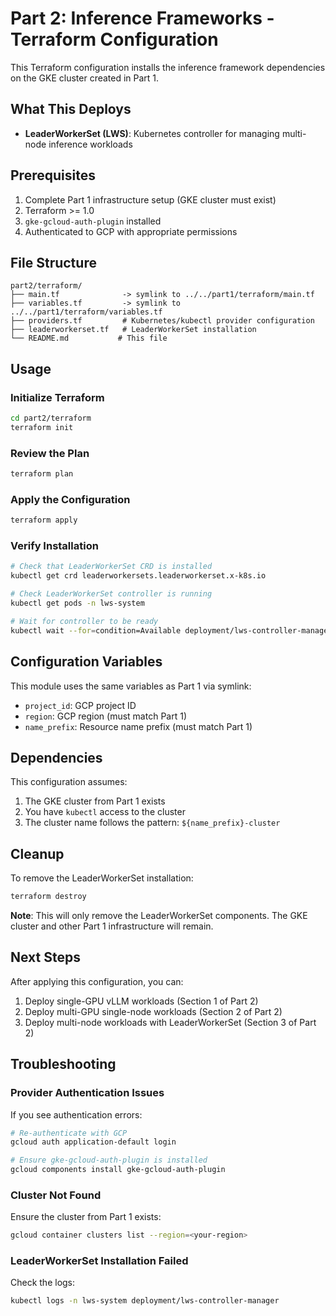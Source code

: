 # Part 2: Inference Frameworks - Terraform Configuration

This Terraform configuration installs the inference framework dependencies on the GKE cluster created in Part 1.

## What This Deploys

- **LeaderWorkerSet (LWS)**: Kubernetes controller for managing multi-node inference workloads

## Prerequisites

1. Complete Part 1 infrastructure setup (GKE cluster must exist)
2. Terraform >= 1.0
3. `gke-gcloud-auth-plugin` installed
4. Authenticated to GCP with appropriate permissions

## File Structure

```
part2/terraform/
├── main.tf              -> symlink to ../../part1/terraform/main.tf
├── variables.tf         -> symlink to ../../part1/terraform/variables.tf
├── providers.tf         # Kubernetes/kubectl provider configuration
├── leaderworkerset.tf   # LeaderWorkerSet installation
└── README.md           # This file
```

## Usage

### Initialize Terraform

```bash
cd part2/terraform
terraform init
```

### Review the Plan

```bash
terraform plan
```

### Apply the Configuration

```bash
terraform apply
```

### Verify Installation

```bash
# Check that LeaderWorkerSet CRD is installed
kubectl get crd leaderworkersets.leaderworkerset.x-k8s.io

# Check LeaderWorkerSet controller is running
kubectl get pods -n lws-system

# Wait for controller to be ready
kubectl wait --for=condition=Available deployment/lws-controller-manager -n lws-system --timeout=300s
```

## Configuration Variables

This module uses the same variables as Part 1 via symlink:

- `project_id`: GCP project ID
- `region`: GCP region (must match Part 1)
- `name_prefix`: Resource name prefix (must match Part 1)

## Dependencies

This configuration assumes:
1. The GKE cluster from Part 1 exists
2. You have `kubectl` access to the cluster
3. The cluster name follows the pattern: `${name_prefix}-cluster`

## Cleanup

To remove the LeaderWorkerSet installation:

```bash
terraform destroy
```

**Note**: This will only remove the LeaderWorkerSet components. The GKE cluster and other Part 1 infrastructure will remain.

## Next Steps

After applying this configuration, you can:
1. Deploy single-GPU vLLM workloads (Section 1 of Part 2)
2. Deploy multi-GPU single-node workloads (Section 2 of Part 2)
3. Deploy multi-node workloads with LeaderWorkerSet (Section 3 of Part 2)

## Troubleshooting

### Provider Authentication Issues

If you see authentication errors:

```bash
# Re-authenticate with GCP
gcloud auth application-default login

# Ensure gke-gcloud-auth-plugin is installed
gcloud components install gke-gcloud-auth-plugin
```

### Cluster Not Found

Ensure the cluster from Part 1 exists:

```bash
gcloud container clusters list --region=<your-region>
```

### LeaderWorkerSet Installation Failed

Check the logs:

```bash
kubectl logs -n lws-system deployment/lws-controller-manager
```
